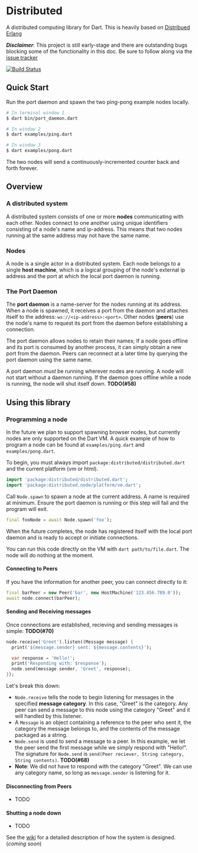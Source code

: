 # Distributed
A distributed computing library for Dart.  This is heavily based on [Distribued Erlang](http://erlang.org/doc/reference_manual/distributed.html)

*__Disclaimer__*: This project is still early-stage and there are outstanding bugs blocking some of the functionality in this doc.  Be sure to follow along via the [issue tracker](https://github.com/kharland/distributed/issues)

[![Build Status](https://travis-ci.org/kharland/distributed.svg?branch=master)](https://travis-ci.org/kharland/distributed)

## Quick Start
Run the port daemon and spawn the two ping-pong example nodes locally.
```sh
# In terminal window 1
$ dart bin/port_daemon.dart

# In window 2
$ dart examples/ping.dart

# In window 3
$ dart examples/pong.dart
```

The two nodes will send a continuously-incremented counter back and forth forever.

## Overview
### A distributed system
A distributed system consists of one or more __nodes__ communicating with each other.  Nodes connect to one another using unique identifiers consisting of a node's name and ip-address.  This means that two nodes running at the same address may not have the same name.

### Nodes
A node is a single actor in a distributed system. Each node belongs to a single __host machine__, which is a logical grouping of the node's external ip address and the port at which the local port daemon is running.

### The Port Daemon
The __port daemon__ is a name-server for the nodes running at its address.  When a node is spawned, it receives a port from the daemon
and attaches itself to the address: `ws://<ip-address>:<port>`.  Other nodes (__peers__) use the node's name to request its port from the daemon before establishing a connection.

The port daemon allows nodes to retain their names;  If a node goes offline and its port is consumed by another process, it can simply obtain a new port from the daemon.  Peers can reconnect at a later time by querying the port daemon using the same name.

A port daemon _must_ be running wherever nodes are running.   A node will not start without a daemon running.  If the daemon goes offline while a node is running, the node will shut itself down.  __TODO(#58)__

## Using this library
### Programming a node
In the future we plan to support spawning browser nodes, but currently nodes are only supported on the Dart VM.  A quick example of how 
to program a node can be found at `examples/ping.dart` and `examples/pong.dart`.  

To begin, you must always import `package:distributed/distributed.dart` and the current platform (vm or html).
```dart
import 'package:distributed/distributed.dart';
import 'package:distributed.node/platform/vm.dart';
```
Call `Node.spawn` to spawn a node at the current address.  A name is required at minimum.  Ensure the port daemon is running or this step will fail and the program will exit.
```dart
final fooNode = await Node.spawn('foo');
```
When the future completes, the node has registered itself with the local port daemon and is ready to accept or initiate connections.  

You can run this code directly on the VM with `dart path/to/file.dart`.  The node will do nothing at the moment.

#### Connecting to Peers 
If you have the information for another peer, you can connect directly to it:
```dart
final barPeer = new Peer('bar', new HostMachine('123.456.789.0'));
await node.connect(barPeer);
```
#### Sending and Receiving messages
Once connections are established, recieving and sending messages is simple: __TODO(#70)__
```dart
node.receive('Greet').listen((Message message) {
  print('${message.sender} sent: ${message.contents}');

  var response = 'Hello!';
  print('Responding with: $response');
  node.send(message.sender, 'Greet', response);
});
```

Let's break this down: 

-  `Node.receive` tells the node to begin listening for messages in the specified __message category__.  In this case, "Greet" is the 
   category.  Any peer can send a message to this node using the category "Greet" and it will handled by this listener.
-  A `Message` is an object containing a reference to the peer who sent it, the category the message belongs to, and the contents of the 
   message packaged as a string.
-  `Node.send` is used to send a message to a peer.  In this example, we let the peer send the first message while we simply respond 
   with "Hello!".  The signature for `Node.send` is `send(Peer reciever, String category, String contents)`.  __TODO(#68)__
-  __Note__:  We did not have to respond with the category "Greet".  We can use any category name, so long as `message.sender` is 
   listening for it.
   
#### Disconnecting from Peers
- TODO

#### Shutting a node down
- TODO

See the [wiki](https://github.com/kharland/distributed/wiki) for a detailed description of how the system is designed. (_coming soon_)
